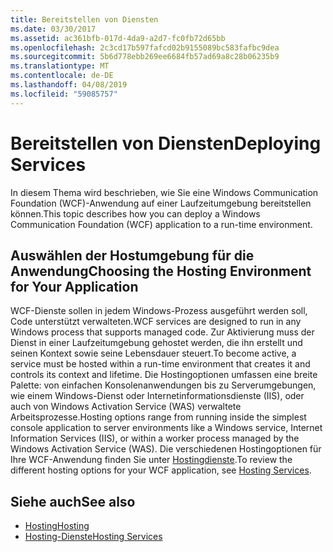 ```yaml
---
title: Bereitstellen von Diensten
ms.date: 03/30/2017
ms.assetid: ac361bfb-017d-4da9-a2d7-fc0fb72d65bb
ms.openlocfilehash: 2c3cd17b597fafcd02b9155089bc583fafbc9dea
ms.sourcegitcommit: 5b6d778ebb269ee6684fb57ad69a8c28b06235b9
ms.translationtype: MT
ms.contentlocale: de-DE
ms.lasthandoff: 04/08/2019
ms.locfileid: "59085757"
---
```

# <a name="deploying-services"></a><span data-ttu-id="4d380-102">Bereitstellen von Diensten</span><span class="sxs-lookup"><span data-stu-id="4d380-102">Deploying Services</span></span>
<span data-ttu-id="4d380-103">In diesem Thema wird beschrieben, wie Sie eine Windows Communication Foundation (WCF)-Anwendung auf einer Laufzeitumgebung bereitstellen können.</span><span class="sxs-lookup"><span data-stu-id="4d380-103">This topic describes how you can deploy a Windows Communication Foundation (WCF) application to a run-time environment.</span></span>  
  
## <a name="choosing-the-hosting-environment-for-your-application"></a><span data-ttu-id="4d380-104">Auswählen der Hostumgebung für die Anwendung</span><span class="sxs-lookup"><span data-stu-id="4d380-104">Choosing the Hosting Environment for Your Application</span></span>  
 <span data-ttu-id="4d380-105">WCF-Dienste sollen in jedem Windows-Prozess ausgeführt werden soll, Code unterstützt verwalteten.</span><span class="sxs-lookup"><span data-stu-id="4d380-105">WCF services are designed to run in any Windows process that supports managed code.</span></span> <span data-ttu-id="4d380-106">Zur Aktivierung muss der Dienst in einer Laufzeitumgebung gehostet werden, die ihn erstellt und seinen Kontext sowie seine Lebensdauer steuert.</span><span class="sxs-lookup"><span data-stu-id="4d380-106">To become active, a service must be hosted within a run-time environment that creates it and controls its context and lifetime.</span></span> <span data-ttu-id="4d380-107">Die Hostingoptionen umfassen eine breite Palette: von einfachen Konsolenanwendungen bis zu Serverumgebungen, wie einem Windows-Dienst oder Internetinformationsdienste (IIS), oder auch von Windows Activation Service (WAS) verwaltete Arbeitsprozesse.</span><span class="sxs-lookup"><span data-stu-id="4d380-107">Hosting options range from running inside the simplest console application to server environments like a Windows service, Internet Information Services (IIS), or within a worker process managed by the Windows Activation Service (WAS).</span></span> <span data-ttu-id="4d380-108">Die verschiedenen Hostingoptionen für Ihre WCF-Anwendung finden Sie unter [Hostingdienste](../../../../docs/framework/wcf/hosting-services.md).</span><span class="sxs-lookup"><span data-stu-id="4d380-108">To review the different hosting options for your WCF application, see [Hosting Services](../../../../docs/framework/wcf/hosting-services.md).</span></span>  
  
## <a name="see-also"></a><span data-ttu-id="4d380-109">Siehe auch</span><span class="sxs-lookup"><span data-stu-id="4d380-109">See also</span></span>

- [<span data-ttu-id="4d380-110">Hosting</span><span class="sxs-lookup"><span data-stu-id="4d380-110">Hosting</span></span>](../../../../docs/framework/wcf/feature-details/hosting.md)
- [<span data-ttu-id="4d380-111">Hosting-Dienste</span><span class="sxs-lookup"><span data-stu-id="4d380-111">Hosting Services</span></span>](../../../../docs/framework/wcf/hosting-services.md)
